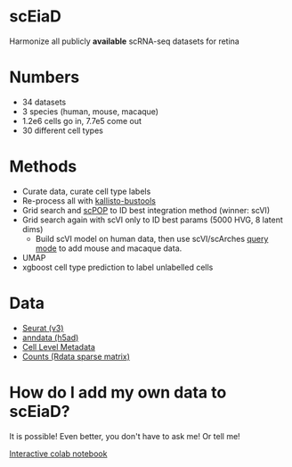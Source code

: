 # scEiaD

 Harmonize all publicly **available** scRNA-seq datasets for retina
 
 # Numbers
 - 34 datasets
 - 3 species (human, mouse, macaque)
 - 1.2e6 cells go in, 7.7e5 come out
 - 30 different cell types
 
 # Methods
  - Curate data, curate cell type labels
  - Re-process all with [kallisto-bustools](https://www.kallistobus.tools)
  - Grid search and [scPOP](https://github.com/vinay-swamy/scPOP) to ID best integration method (winner: scVI)
  - Grid search again with scVI only to ID best params (5000 HVG, 8 latent dims)
    - Build scVI model on human data, then use scVI/scArches [query mode](https://docs.scvi-tools.org/en/0.9.0/user_guide/notebooks/scarches_scvi_tools.html) to add mouse and macaque data.
  - UMAP
  - xgboost cell type prediction to label unlabelled cells

# Data
  - [Seurat (v3)](http://hpc.nih.gov/~mcgaugheyd/scEiaD/2021_03_17/scEiaD_all_seurat_v3.Rdata)
  - [anndata (h5ad)](http://hpc.nih.gov/~mcgaugheyd/scEiaD/2021_03_17/scEiaD_all_anndata.h5ad)
  - [Cell Level Metadata](http://hpc.nih.gov/~mcgaugheyd/scEiaD/2021_03_17/metadata_filter.tsv.gz)
  - [Counts (Rdata sparse matrix)](http://hpc.nih.gov/~mcgaugheyd/scEiaD/2021_03_17/counts.Rdata)
  
# How do I add my own data to scEiaD?
It is possible! Even better, you don't have to ask me! Or tell me! 

[Interactive colab notebook](https://colab.research.google.com/github/davemcg/scEiaD/blob/master/colab/Query_scEiaD_with_scVI.ipynb)
